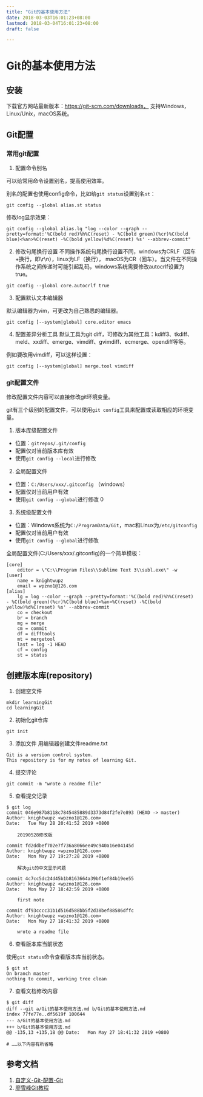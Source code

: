 ```yaml
---
title: "Git的基本使用方法"
date: 2018-03-03T16:01:23+08:00
lastmod: 2018-03-04T16:01:23+08:00
draft: false

---
```


# Git的基本使用方法

## 安装
下载官方网站最新版本：https://git-scm.com/downloads， 支持Windows，Linux/Unix，macOS系统。

## Git配置

### 常用git配置

1. 配置命令别名

可以给常用命令设置别名，提高使用效率。

别名的配置也使用config命令，比如给`git status`设置别名`st`：
```
git config --global alias.st status
```

修改log显示效果：
```
git config --global alias.lg "log --color --graph --pretty=format:'%C(bold red)%h%C(reset) - %C(bold green)(%cr)%C(bold blue)<%an>%C(reset) -%C(bold yellow)%d%C(reset) %s' --abbrev-commit"
```
2. 修改句尾换行设置
不同操作系统句尾换行设置不同，windows为CRLF（回车+换行，即\r\n），linux为LF（换行）， macOS为CR（回车）。当文件在不同操作系统之间传递时可能引起乱码，windows系统需要修改autocrlf设置为true。

```
git config --global core.autocrlf true
```

3. 配置默认文本编辑器

默认编辑器为vim，可更改为自己熟悉的编辑器。

```
git config [--system|global] core.editor emacs
```

4. 配置差异分析工具
默认工具为git diff，可修改为其他工具：kdiff3、tkdiff、meld、xxdiff、emerge、vimdiff、gvimdiff、ecmerge、opendiff等等。

例如要改用vimdiff，可以这样设置：
```
git config [--system|global] merge.tool vimdiff
```
### git配置文件
修改配置文件内容可以直接修改git环境变量。

git有三个级别的配置文件，可以使用`git config`工具来配置或读取相应的环境变量。

1. 版本库级配置文件
- 位置：`gitrepos/.git/config`
- 配置仅对当前版本库有效
- 使用`git config --local`进行修改

2. 全局配置文件
- 位置：`C:/Users/xxx/.gitconfig` （windows）
- 配置仅对当前用户有效
- 使用`git config --global`进行修改
0
3. 系统级配置文件
- 位置：Windows系统为`C:/ProgramData/Git`，mac和Linux为`/etc/gitconfig`
- 配置仅对当前用户有效
- 使用`git config --global`进行修改

全局配置文件(C:/Users/xxx/.gitconfig)的一个简单模板：
```
[core]
	editor = \"C:\\Program Files\\Sublime Text 3\\subl.exe\" -w
[user]
	name = knightwupz
	email = wpzno1@126.com
[alias]
	lg = log --color --graph --pretty=format:'%C(bold red)%h%C(reset) - %C(bold green)(%cr)%C(bold blue)<%an>%C(reset) -%C(bold yellow)%d%C(reset) %s' --abbrev-commit
	co = checkout
	br = branch
	mg = merge
	cm = commit
	df = difftools
	mt = mergetool
	last = log -1 HEAD
	cf = config
	st = status
```

## 创建版本库(repository)

1. 创建空文件
```
mkdir learningGit
cd learningGit
```
2. 初始化git仓库
```
git init
```
3. 添加文件
用编辑器创建文件readme.txt
```
Git is a version control system.
This repository is for my notes of learning Git.
```

4. 提交评论
```
git commit -m "wrote a readme file"
```

5. 查看提交记录
```
$ git log
commit 046e987b8118c7845485889d3373d84f2fe7e893 (HEAD -> master)
Author: knightwupz <wpzno1@126.com>
Date:   Tue May 28 20:41:52 2019 +0800

    20190528修改版

commit fd2ddbef702e7f736a8066ee49c940a16e04145d
Author: knightwupz <wpzno1@126.com>
Date:   Mon May 27 19:27:28 2019 +0800

    解决git的中文显示问题

commit 4c7cc5dc24d45b1b8163664a39bf1ef84b19ee55
Author: knightwupz <wpzno1@126.com>
Date:   Mon May 27 18:42:59 2019 +0800

    first note

commit df93cccc31b1d516d588bb5f2d38bef88586dffc
Author: knightwupz <wpzno1@126.com>
Date:   Mon May 27 18:41:32 2019 +0800

    wrote a readme file

```

6. 查看版本库当前状态

使用`git status`命令查看版本库当前状态。

```
$ git st
On branch master
nothing to commit, working tree clean
```

7. 查看文档修改内容

```
$ git diff
diff --git a/Git的基本使用方法.md b/Git的基本使用方法.md
index 77fe77e..df5619f 100644
--- a/Git的基本使用方法.md
+++ b/Git的基本使用方法.md
@@ -135,13 +135,18 @@ Date:   Mon May 27 18:41:32 2019 +0800

# ……以下内容有所省略
```



## 参考文档
1. [自定义-Git-配置-Git](https://git-scm.com/book/zh/v1/%E8%87%AA%E5%AE%9A%E4%B9%89-Git-%E9%85%8D%E7%BD%AE-Git)
2. [廖雪峰Git教程](https://www.liaoxuefeng.com/wiki/896043488029600)

